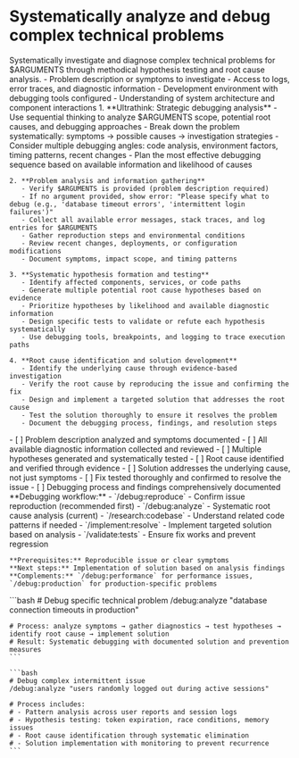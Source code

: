 # Systematically analyze and debug complex technical problems

<instructions>
  <context>
    Systematically investigate and diagnose complex technical problems for $ARGUMENTS through methodical hypothesis testing and root cause analysis.
  </context>

  <requirements>
    - Problem description or symptoms to investigate
    - Access to logs, error traces, and diagnostic information
    - Development environment with debugging tools configured
    - Understanding of system architecture and component interactions
  </requirements>

  <execution>
    1. **Ultrathink: Strategic debugging analysis**
       - Use sequential thinking to analyze $ARGUMENTS scope, potential root causes, and debugging approaches
       - Break down the problem systematically: symptoms → possible causes → investigation strategies
       - Consider multiple debugging angles: code analysis, environment factors, timing patterns, recent changes
       - Plan the most effective debugging sequence based on available information and likelihood of causes

    2. **Problem analysis and information gathering**
       - Verify $ARGUMENTS is provided (problem description required)
       - If no argument provided, show error: "Please specify what to debug (e.g., 'database timeout errors', 'intermittent login failures')"
       - Collect all available error messages, stack traces, and log entries for $ARGUMENTS
       - Gather reproduction steps and environmental conditions
       - Review recent changes, deployments, or configuration modifications
       - Document symptoms, impact scope, and timing patterns

    3. **Systematic hypothesis formation and testing**
       - Identify affected components, services, or code paths
       - Generate multiple potential root cause hypotheses based on evidence
       - Prioritize hypotheses by likelihood and available diagnostic information
       - Design specific tests to validate or refute each hypothesis systematically
       - Use debugging tools, breakpoints, and logging to trace execution paths

    4. **Root cause identification and solution development**
       - Identify the underlying cause through evidence-based investigation
       - Verify the root cause by reproducing the issue and confirming the fix
       - Design and implement a targeted solution that addresses the root cause
       - Test the solution thoroughly to ensure it resolves the problem
       - Document the debugging process, findings, and resolution steps
  </execution>

  <validation>
    - [ ] Problem description analyzed and symptoms documented
    - [ ] All available diagnostic information collected and reviewed
    - [ ] Multiple hypotheses generated and systematically tested
    - [ ] Root cause identified and verified through evidence
    - [ ] Solution addresses the underlying cause, not just symptoms
    - [ ] Fix tested thoroughly and confirmed to resolve the issue
    - [ ] Debugging process and findings comprehensively documented
  </validation>

  <workflow>
    **Debugging workflow:**
    - `/debug:reproduce` - Confirm issue reproduction (recommended first)
    - `/debug:analyze` - Systematic root cause analysis (current)
    - `/research:codebase` - Understand related code patterns if needed
    - `/implement:resolve` - Implement targeted solution based on analysis
    - `/validate:tests` - Ensure fix works and prevent regression

    **Prerequisites:** Reproducible issue or clear symptoms
    **Next steps:** Implementation of solution based on analysis findings
    **Complements:** `/debug:performance` for performance issues, `/debug:production` for production-specific problems
  </workflow>

  <examples>
    ```bash
    # Debug specific technical problem
    /debug:analyze "database connection timeouts in production"

    # Process: analyze symptoms → gather diagnostics → test hypotheses → identify root cause → implement solution
    # Result: Systematic debugging with documented solution and prevention measures
    ```

    ```bash
    # Debug complex intermittent issue
    /debug:analyze "users randomly logged out during active sessions"

    # Process includes:
    # - Pattern analysis across user reports and session logs
    # - Hypothesis testing: token expiration, race conditions, memory issues
    # - Root cause identification through systematic elimination
    # - Solution implementation with monitoring to prevent recurrence
    ```

  </examples>
</instructions>
